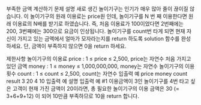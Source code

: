 부족한 금액 계산하기
문제 설명
새로 생긴 놀이기구는 인기가 매우 많아 줄이 끊이질 않습니다. 이 놀이기구의 원래 이용료는 price원 인데, 놀이기구를 N 번 째 이용한다면 원래 이용료의 N배를 받기로 하였습니다. 즉, 처음 이용료가 100이었다면 2번째에는 200, 3번째에는 300으로 요금이 인상됩니다.
놀이기구를 count번 타게 되면 현재 자신이 가지고 있는 금액에서 얼마가 모자라는지를 return 하도록 solution 함수를 완성하세요.
단, 금액이 부족하지 않으면 0을 return 하세요.

제한사항
놀이기구의 이용료 price : 1 ≤ price ≤ 2,500, price는 자연수
처음 가지고 있던 금액 money : 1 ≤ money ≤ 1,000,000,000, money는 자연수
놀이기구의 이용 횟수 count : 1 ≤ count ≤ 2,500, count는 자연수
입출력 예
price	money	count	result
3	20	4	10
입출력 예 설명
입출력 예 #1
이용금액이 3인 놀이기구를 4번 타고 싶은 고객이 현재 가진 금액이 20이라면, 총 필요한 놀이기구의 이용 금액은 30 (= 3+6+9+12) 이 되어 10만큼 부족하므로 10을 return 합니다.